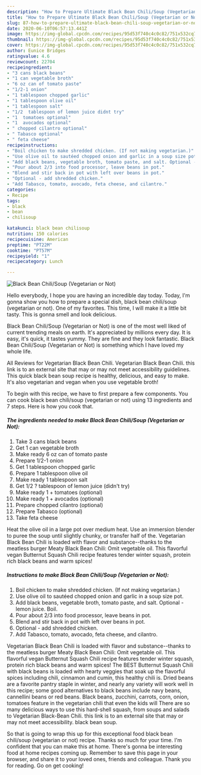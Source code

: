 ```yaml
---
description: "How to Prepare Ultimate Black Bean Chili/Soup (Vegetarian or Not)"
title: "How to Prepare Ultimate Black Bean Chili/Soup (Vegetarian or Not)"
slug: 87-how-to-prepare-ultimate-black-bean-chili-soup-vegetarian-or-not
date: 2020-06-10T06:57:13.441Z
image: https://img-global.cpcdn.com/recipes/95d53f740c4c0c82/751x532cq70/black-bean-chilisoup-vegetarian-or-not-recipe-main-photo.jpg
thumbnail: https://img-global.cpcdn.com/recipes/95d53f740c4c0c82/751x532cq70/black-bean-chilisoup-vegetarian-or-not-recipe-main-photo.jpg
cover: https://img-global.cpcdn.com/recipes/95d53f740c4c0c82/751x532cq70/black-bean-chilisoup-vegetarian-or-not-recipe-main-photo.jpg
author: Eunice Bridges
ratingvalue: 4.6
reviewcount: 22704
recipeingredient:
- "3 cans black beans"
- "1 can vegetable broth"
- "6 oz can of tomato paste"
- "1/2-1 onion"
- "1 tablespoon chopped garlic"
- "1 tablespoon olive oil"
- "1 tablespoon salt"
- "1/2  tablespoon of lemon juice didnt try"
- "1  tomatoes optional"
- "1  avocados optional"
- " chopped cilantro optional"
- " Tabasco optional"
- " feta cheese"
recipeinstructions:
- "Boil chicken to make shredded chicken. (If not making vegetarian.)"
- "Use olive oil to sautéed chopped onion and garlic in a soup size pot."
- "Add black beans, vegetable broth, tomato paste, and salt. Optional - lemon juice. Boil."
- "Pour about 2/3 into food processor, leave beans in pot."
- "Blend and stir back in pot with left over beans in pot."
- "Optional - add shredded chicken."
- "Add Tabasco, tomato, avocado, feta cheese, and cilantro."
categories:
- Recipe
tags:
- black
- bean
- chilisoup

katakunci: black bean chilisoup 
nutrition: 150 calories
recipecuisine: American
preptime: "PT22M"
cooktime: "PT57M"
recipeyield: "1"
recipecategory: Lunch

---
```



![Black Bean Chili/Soup (Vegetarian or Not)](https://img-global.cpcdn.com/recipes/95d53f740c4c0c82/751x532cq70/black-bean-chilisoup-vegetarian-or-not-recipe-main-photo.jpg)

Hello everybody, I hope you are having an incredible day today. Today, I'm gonna show you how to prepare a special dish, black bean chili/soup (vegetarian or not). One of my favorites. This time, I will make it a little bit tasty. This is gonna smell and look delicious.

Black Bean Chili/Soup (Vegetarian or Not) is one of the most well liked of current trending meals on earth. It's appreciated by millions every day. It is easy, it's quick, it tastes yummy. They are fine and they look fantastic. Black Bean Chili/Soup (Vegetarian or Not) is something which I have loved my whole life.

All Reviews for Vegetarian Black Bean Chili. Vegetarian Black Bean Chili. this link is to an external site that may or may not meet accessibility guidelines. This quick black bean soup recipe is healthy, delicious, and easy to make. It&#39;s also vegetarian and vegan when you use vegetable broth!


To begin with this recipe, we have to first prepare a few components. You can cook black bean chili/soup (vegetarian or not) using 13 ingredients and 7 steps. Here is how you cook that.

<!--inarticleads1-->

##### The ingredients needed to make Black Bean Chili/Soup (Vegetarian or Not):

1. Take 3 cans black beans
1. Get 1 can vegetable broth
1. Make ready 6 oz can of tomato paste
1. Prepare 1/2-1 onion
1. Get 1 tablespoon chopped garlic
1. Prepare 1 tablespoon olive oil
1. Make ready 1 tablespoon salt
1. Get 1/2 ? tablespoon of lemon juice (didn&#39;t try)
1. Make ready 1 + tomatoes (optional)
1. Make ready 1 + avocados (optional)
1. Prepare  chopped cilantro (optional)
1. Prepare  Tabasco (optional)
1. Take  feta cheese


Heat the olive oil in a large pot over medium heat. Use an immersion blender to puree the soup until slightly chunky, or transfer half of the. Vegetarian Black Bean Chili is loaded with flavor and substance--thanks to the meatless burger Meaty Black Bean Chili: Omit vegetable oil. This flavorful vegan Butternut Squash Chili recipe features tender winter squash, protein rich black beans and warm spices! 

<!--inarticleads2-->

##### Instructions to make Black Bean Chili/Soup (Vegetarian or Not):

1. Boil chicken to make shredded chicken. (If not making vegetarian.)
1. Use olive oil to sautéed chopped onion and garlic in a soup size pot.
1. Add black beans, vegetable broth, tomato paste, and salt. Optional - lemon juice. Boil.
1. Pour about 2/3 into food processor, leave beans in pot.
1. Blend and stir back in pot with left over beans in pot.
1. Optional - add shredded chicken.
1. Add Tabasco, tomato, avocado, feta cheese, and cilantro.


Vegetarian Black Bean Chili is loaded with flavor and substance--thanks to the meatless burger Meaty Black Bean Chili: Omit vegetable oil. This flavorful vegan Butternut Squash Chili recipe features tender winter squash, protein rich black beans and warm spices! The BEST Butternut Squash Chili with black beans is loaded with hearty veggies that soak up the flavorful spices including chili, cinnamon and cumin, this healthy chili is. Dried beans are a favorite pantry staple in winter, and nearly any variety will work well in this recipe; some good alternatives to black beans include navy beans, cannellini beans or red beans. Black beans, zucchini, carrots, corn, onion, tomatoes feature in the vegetarian chili that even the kids will There are so many delicious ways to use this hard-shell squash, from soups and salads to Vegetarian Black-Bean Chili. this link is to an external site that may or may not meet accessibility. black bean soup. 

So that is going to wrap this up for this exceptional food black bean chili/soup (vegetarian or not) recipe. Thanks so much for your time. I'm confident that you can make this at home. There's gonna be interesting food at home recipes coming up. Remember to save this page in your browser, and share it to your loved ones, friends and colleague. Thank you for reading. Go on get cooking!
